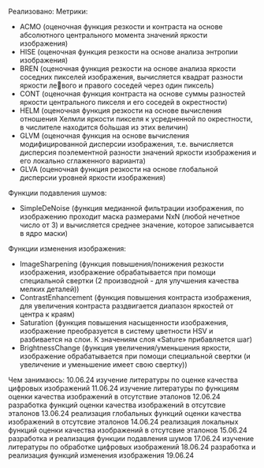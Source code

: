 Реализовано:
Метрики:
- ACMO (оценочная функция резкости и контраста на основе абсолютного центрального момента значений яркости изображения)
- HISE (оценочная функция резкости на основе анализа энтропии изображения)
- BREN (оценочная функция резкости на основе анализа яркости соседних пикселей изображения, вычисляется квадрат разности яркости левого и правого соседей через один пиксель)
- CONT (оценочная функция контраста на основе cуммы разностей яркости центрального пикселя и его соседей в окрестности)
- HELM (оценочная функция резкости на основе вычисления отношения Хелмли яркости пикселя к усредненной по окрестности, в числителе находится бо́льшая из этих величин)
- GLVM (оценочная функция на основе вычисления модифицированной дисперсии изображения, т.е. вычисляется дисперсия поэлементной разности значений яркости изображения и его локально сглаженного варианта)
- GLVA (оценочная функция резкости на основе глобальной дисперсии уровней яркости изображения)

Функции подавления шумов:
- SimpleDeNoise (функция медианной фильтрации изображения, по изображению проходит маска размерами NxN (любой нечетное число от 3) и вычисляется среднее значение, которое записывается в ядро маски)

Функции изменения изображения:
- ImageSharpening (функция повышения/понижения резкости изображения, изображение обрабатывается при помощи специальной свертки (2 производной - для улучшения качества мелких деталей))
- ContrastEnhancement (функция повышения контраста изображения, для увеличения контраста раздвигается диапазон яркостей от центра к краям)
- Saturation (функция повышения насыщенности изображения, изображение преобразуется в систему цветности HSV и разбивается на слои. К значениям слоя «Sature» прибавляется шаг)
- BrightnessChange (функция увеличения/уменьшения яркости, изображение обрабатывается при помощи специальной свертки (и увеличение и уменьшение имеет свою свертку))

Чем занимаюсь:
10.06.24 изучение литературы по оценке качества цифровых изображений
11.06.24 изучение литературы по функциям оценки качества изображений в отсутствие эталонов
12.06.24 разработка функций оценки качества изображений в отсутсвие эталонов
13.06.24 реализация глобальных функций оценки качества изображений в отсутсвие эталонов
14.06.24 реализация локальных функций оценки качества изображений в отсутсвие эталонов
15.06.24 разработка и реализация функции подавления шумов
17.06.24 изучение литературы по обработке цифровых изображений 
18.06.24 разработка и реализация функций изменения изображения
19.06.24
